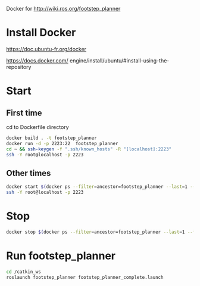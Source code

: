 Docker for http://wiki.ros.org/footstep_planner

# Install Docker

https://doc.ubuntu-fr.org/docker 

https://docs.docker.com/ engine/install/ubuntu/#install-using-the-repository

# Start 
## First time
cd to Dockerfile directory
```bash 
docker build . -t footstep_planner
docker run -d -p 2223:22  footstep_planner 
cd ~ && ssh-keygen -f ".ssh/known_hosts" -R "[localhost]:2223"
ssh -Y root@localhost -p 2223
```
## Other times
```bash
docker start $(docker ps --filter=ancestor=footstep_planner --last=1 --format="{{title .ID}}")
ssh -Y root@localhost -p 2223
```


# Stop
```bash
docker stop $(docker ps --filter=ancestor=footstep_planner --last=1 --format="{{title .ID}}")
```

# Run footstep_planner
```bash
cd /catkin_ws
roslaunch footstep_planner footstep_planner_complete.launch
```
